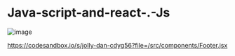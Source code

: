 # Java-script-and-react-.-Js
![image](https://user-images.githubusercontent.com/114554648/200506197-76d02246-12cd-4e4d-8196-a500260ee270.png)

https://codesandbox.io/s/jolly-dan-cdyg56?file=/src/components/Footer.jsx
